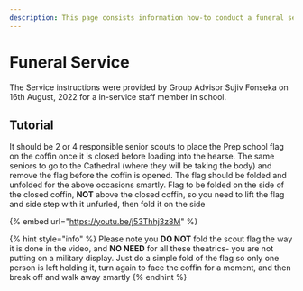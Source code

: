 ```yaml
---
description: This page consists information how-to conduct a funeral service
---
```


# Funeral Service

The Service instructions were provided by Group Advisor Sujiv Fonseka on 16th August, 2022 for a in-service staff member in school.

## Tutorial

It should be 2 or 4 responsible senior scouts to place the Prep school flag on the coffin once it is closed before loading into the hearse. The same seniors to go to the Cathedral (where they will be taking the body) and remove the flag before the coffin is opened. The flag should be folded and unfolded for the above occasions smartly. Flag to be folded on the side of the closed coffin, **NOT** above the closed coffin, so you need to lift the flag and side step with it unfurled, then fold it on the side

{% embed url="https://youtu.be/j53Thhj3z8M" %}

{% hint style="info" %}
Please note you **DO NOT** fold the scout flag the way it is done in the video, and **NO NEED** for all these theatrics- you are not putting on a military display. Just do a simple fold of the flag so only one person is left holding it, turn again to face the coffin for a moment, and then break off and walk away smartly
{% endhint %}
